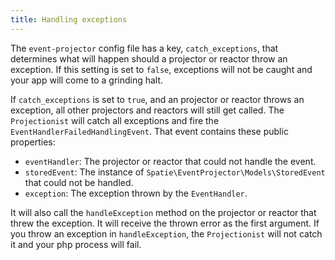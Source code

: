 ```yaml
---
title: Handling exceptions
---
```


The `event-projector` config file has a key, `catch_exceptions`, that determines what will happen should a projector or reactor throw an exception. If this setting is set to `false`, exceptions will not be caught and your app will come to a grinding halt.

If `catch_exceptions` is set to `true`, and an projector or reactor throws an exception, all other projectors and reactors will still get called. The `Projectionist` will catch all exceptions and fire the `EventHandlerFailedHandlingEvent`. That event contains these public properties:

- `eventHandler`: The projector or reactor that could not handle the event.
- `storedEvent`: The instance of `Spatie\EventProjector\Models\StoredEvent` that could not be handled.
- `exception`: The exception thrown by the `EventHandler`.

It will also call the `handleException` method on the projector or reactor that threw the exception. It will receive the thrown error as the first argument. If you throw an exception in `handleException`, the `Projectionist` will not catch it and your php process will fail.
